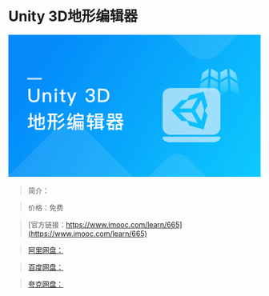 # Unity 3D地形编辑器

![img](../../assets/5fe442f2000115a905400304.jpg)

> 简介：

> 价格：免费

> [官方链接：https://www.imooc.com/learn/665](https://www.imooc.com/learn/665)

> [阿里网盘：]()

> [百度网盘：]()

> [夸克网盘：]()
